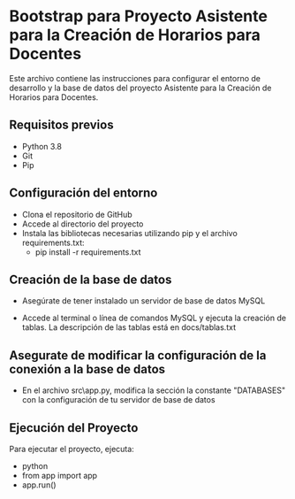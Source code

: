# Bootstrap para Proyecto Asistente para la Creación de Horarios para Docentes

Este archivo contiene las instrucciones para configurar el entorno de desarrollo y la base de datos del proyecto Asistente para la Creación de Horarios para Docentes.

## Requisitos previos
  * Python 3.8
  * Git
  * Pip


## Configuración del entorno
  * Clona el repositorio de GitHub
  * Accede al directorio del proyecto
  * Instala las bibliotecas necesarias utilizando pip y el archivo requirements.txt:
    - pip install -r requirements.txt

## Creación de la base de datos
  * Asegúrate de tener instalado un servidor de base de datos MySQL

  * Accede al terminal o línea de comandos MySQL y ejecuta la creación de tablas. La descripción de las tablas está en docs/tablas.txt

## Asegurate de modificar la configuración de la conexión a la base de datos
  * En el archivo src\app.py, modifica la sección la constante "DATABASES" con la configuración de tu servidor de base de datos

## Ejecución del Proyecto
  Para ejecutar el proyecto, ejecuta:
  * python
  * from app import app
  * app.run()
